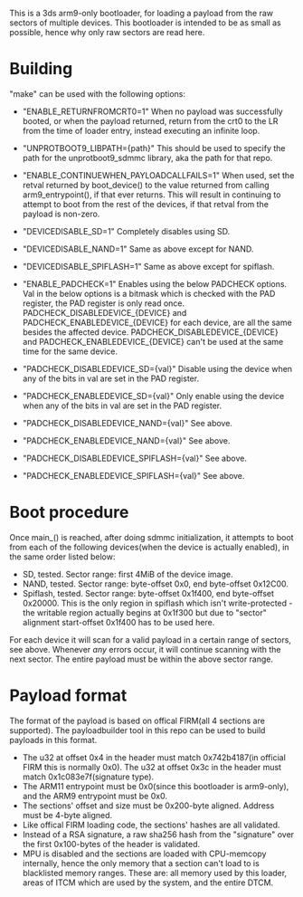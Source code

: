 This is a 3ds arm9-only bootloader, for loading a payload from the raw sectors of multiple devices. This bootloader is intended to be as small as possible, hence why only raw sectors are read here.  

# Building
"make" can be used with the following options:
* "ENABLE_RETURNFROMCRT0=1" When no payload was successfully booted, or when the payload returned, return from the crt0 to the LR from the time of loader entry, instead executing an infinite loop.
* "UNPROTBOOT9_LIBPATH={path}" This should be used to specify the path for the unprotboot9_sdmmc library, aka the path for that repo.

* "ENABLE_CONTINUEWHEN_PAYLOADCALLFAILS=1" When used, set the retval returned by boot_device() to the value returned from calling arm9_entrypoint(), if that ever returns. This will result in continuing to attempt to boot from the rest of the devices, if that retval from the payload is non-zero.

* "DEVICEDISABLE_SD=1" Completely disables using SD.
* "DEVICEDISABLE_NAND=1" Same as above except for NAND.
* "DEVICEDISABLE_SPIFLASH=1" Same as above except for spiflash.

* "ENABLE_PADCHECK=1" Enables using the below PADCHECK options. Val in the below options is a bitmask which is checked with the PAD register, the PAD register is only read once. PADCHECK_DISABLEDEVICE_{DEVICE} and PADCHECK_ENABLEDEVICE_{DEVICE} for each device, are all the same besides the affected device. PADCHECK_DISABLEDEVICE_{DEVICE} and PADCHECK_ENABLEDEVICE_{DEVICE} can't be used at the same time for the same device.
* "PADCHECK_DISABLEDEVICE_SD={val}" Disable using the device when any of the bits in val are set in the PAD register.
* "PADCHECK_ENABLEDEVICE_SD={val}" Only enable using the device when any of the bits in val are set in the PAD register.
* "PADCHECK_DISABLEDEVICE_NAND={val}" See above.
* "PADCHECK_ENABLEDEVICE_NAND={val}" See above.
* "PADCHECK_DISABLEDEVICE_SPIFLASH={val}" See above.
* "PADCHECK_ENABLEDEVICE_SPIFLASH={val}" See above.

# Boot procedure
Once main_() is reached, after doing sdmmc initialization, it attempts to boot from each of the following devices(when the device is actually enabled), in the same order listed below:
* SD, tested. Sector range: first 4MiB of the device image.
* NAND, tested. Sector range: byte-offset 0x0, end byte-offset 0x12C00.
* Spiflash, tested. Sector range: byte-offset 0x1f400, end byte-offset 0x20000. This is the only region in spiflash which isn't write-protected - the writable region actually begins at 0x1f300 but due to "sector" alignment start-offset 0x1f400 has to be used here.

For each device it will scan for a valid payload in a certain range of sectors, see above. Whenever *any* errors occur, it will continue scanning with the next sector. The entire payload must be within the above sector range.

# Payload format
The format of the payload is based on offical FIRM(all 4 sections are supported). The payloadbuilder tool in this repo can be used to build payloads in this format.
* The u32 at offset 0x4 in the header must match 0x742b4187(in official FIRM this is normally 0x0). The u32 at offset 0x3c in the header must match 0x1c083e7f(signature type).
* The ARM11 entrypoint must be 0x0(since this bootloader is arm9-only), and the ARM9 entrypoint must be 0x0.
* The sections' offset and size must be 0x200-byte aligned. Address must be 4-byte aligned.
* Like offical FIRM loading code, the sections' hashes are all validated.
* Instead of a RSA signature, a raw sha256 hash from the "signature" over the first 0x100-bytes of the header is validated.
* MPU is disabled and the sections are loaded with CPU-memcopy internally, hence the only memory that a section can't load to is blacklisted memory ranges. These are: all memory used by this loader, areas of ITCM which are used by the system, and the entire DTCM.

